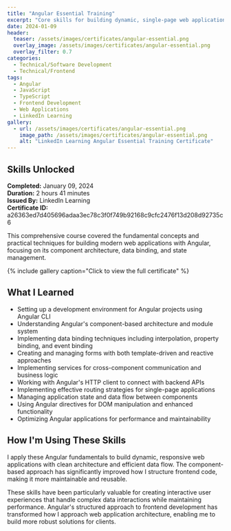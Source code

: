 ```yaml
---
title: "Angular Essential Training"
excerpt: "Core skills for building dynamic, single-page web applications with the Angular framework"
date: 2024-01-09
header:
  teaser: /assets/images/certificates/angular-essential.png
  overlay_image: /assets/images/certificates/angular-essential.png
  overlay_filter: 0.7
categories:
  - Technical/Software Development
  - Technical/Frontend
tags:
  - Angular
  - JavaScript
  - TypeScript
  - Frontend Development
  - Web Applications
  - LinkedIn Learning
gallery:
  - url: /assets/images/certificates/angular-essential.png
    image_path: /assets/images/certificates/angular-essential.png
    alt: "LinkedIn Learning Angular Essential Training Certificate"
---
```


## Skills Unlocked

**Completed:** January 09, 2024  
**Duration:** 2 hours 41 minutes  
**Issued By:** LinkedIn Learning  
**Certificate ID:** a26363ed7d405696adaa3ec78c3f0f749b92168c9cfc2476f13d208d92735c6

This comprehensive course covered the fundamental concepts and practical techniques for building modern web applications with Angular, focusing on its component architecture, data binding, and state management.

{% include gallery caption="Click to view the full certificate" %}

## What I Learned

* Setting up a development environment for Angular projects using Angular CLI
* Understanding Angular's component-based architecture and module system
* Implementing data binding techniques including interpolation, property binding, and event binding
* Creating and managing forms with both template-driven and reactive approaches
* Implementing services for cross-component communication and business logic
* Working with Angular's HTTP client to connect with backend APIs
* Implementing effective routing strategies for single-page applications
* Managing application state and data flow between components
* Using Angular directives for DOM manipulation and enhanced functionality
* Optimizing Angular applications for performance and maintainability

## How I'm Using These Skills

I apply these Angular fundamentals to build dynamic, responsive web applications with clean architecture and efficient data flow. The component-based approach has significantly improved how I structure frontend code, making it more maintainable and reusable.

These skills have been particularly valuable for creating interactive user experiences that handle complex data interactions while maintaining performance. Angular's structured approach to frontend development has transformed how I approach web application architecture, enabling me to build more robust solutions for clients.
